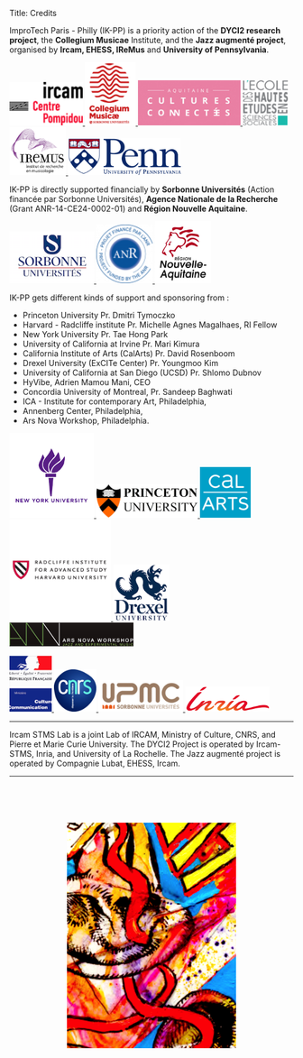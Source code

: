 Title: Credits

ImproTech Paris - Philly (IK-PP) is a priority action of the **DYCI2 research project**, the **Collegium Musicae** Institute, and the  **Jazz augmenté project**, organised by  **Ircam, EHESS, IReMus** and **University of Pennsylvania**.

<a target="_blank" href="https://www.w3schools.com"> <img  src="../images/ircam.gif" width="130"> </a>
<a target="_blank" href="https://www.w3schools.com"> <img  src="../images/collegium-logo.png" width="90"> </a>
<a target="_blank" href="https://www.w3schools.com"> <img  src="../images/CultCon.jpg" height="80"> </a>
<a target="_blank" href="https://www.w3schools.com"> <img  src="../images/logo-ehess.gif" width="80"> </a>
<a target="_blank" href="https://www.w3schools.com"> <img  src="../images/logo-iremus.png" width="100"> </a>
<a target="_blank" href="https://www.w3schools.com"> <img  src="../images/penn_fulllogo.gif" width="200"> </a>

IK-PP is directly supported financially by **Sorbonne Universités** (Action financée par Sorbonne Universités), **Agence Nationale de la Recherche** (Grant ANR-14-CE24-0002-01) and **Région Nouvelle Aquitaine**.

<a target="_blank" href="https://www.w3schools.com"> <img  src="../images/sorbonne.png" width="150"> </a>
<a target="_blank" href="https://www.w3schools.com"> <img  src="../images/ANR.png" width="100"> </a>
<a target="_blank" href="https://www.w3schools.com"> <img  src="../images/Aquitaine.png" width="100"> </a>

IK-PP gets different kinds of support and sponsoring  from  :

- Princeton University Pr. Dmitri Tymoczko
- Harvard - Radcliffe institute Pr. Michelle Agnes Magalhaes, RI Fellow
- New York University Pr. Tae Hong Park
- University of California at Irvine Pr. Mari Kimura
- California Institute of Arts (CalArts) Pr. David Rosenboom
- Drexel University (ExCITe Center) Pr. Youngmoo Kim
- University of California at San Diego (UCSD) Pr. Shlomo Dubnov
- HyVibe, Adrien Mamou Mani, CEO
- Concordia University of Montreal, Pr. Sandeep Baghwati
- ICA - Institute for contemporary Art, Philadelphia,
- Annenberg Center, Philadelphia,
- Ars Nova Workshop, Philadelphia.  
  
<a target="_blank" href="https://www.w3schools.com"> <img  src="../images/NYU.png" width="150"> </a>
<a target="_blank" href="https://www.w3schools.com"> <img  src="../images/princetonlogo.png" width="180"> </a>
<a target="_blank" href="https://www.w3schools.com"> <img  src="../images/Calarts.png" width="90"> </a>
<a target="_blank" href="https://www.w3schools.com"> <img  src="../images/harvardlogo.png" height="180"> </a>
<a target="_blank" href="https://www.w3schools.com"> <img  src="../images/drexel.png" width="100"> </a>
<a target="_blank" href="https://www.w3schools.com"> <img  src="../images/arsnovalogo.png" width="220"> </a>  
  
<a target="_blank" href="https://www.w3schools.com"> <img  src="../images/mcc.png" width="75"> </a>
<a target="_blank" href="https://www.w3schools.com"> <img  src="../images/cnrsfr-grand.jpg" width="75"> </a>
<a target="_blank" href="https://www.w3schools.com"> <img  src="../images/upmc.gif" width="150"> </a>
<a target="_blank" href="https://www.w3schools.com"> <img  src="../images/inria.png" width="150"> </a>  

---

Ircam STMS Lab is a joint Lab of IRCAM, Ministry of Culture, CNRS, and Pierre et Marie Curie University. The DYCI2 Project is operated by Ircam-STMS, Inria, and University of La Rochelle. The Jazz augmenté project is operated by Compagnie Lubat, EHESS, Ircam.

---


<p align="center">
   <br><br><br><br>
  <img src="../images/IKPoster_Frag13.png" height="400"> 
   <br><br>
</p>



